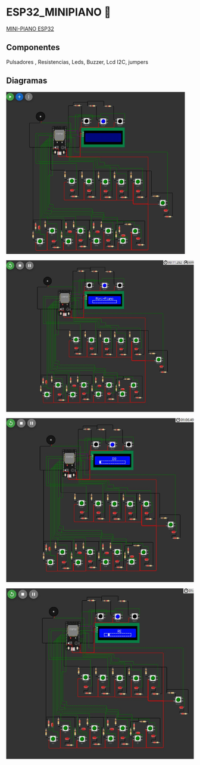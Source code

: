 # ESP32_MINIPIANO 🎹
[MINI-PIANO ESP32](https://wokwi.com/projects/367655907065697281)

## Componentes
Pulsadores , Resistencias, Leds, Buzzer, Lcd I2C, jumpers


## Diagramas
<img src="DIAGRAMAS/Portapapeles01.jpg" width="480">

![Diagrama 02](DIAGRAMAS/Portapapeles02.jpg)

![Diagrama 03](DIAGRAMAS/Portapapeles03.jpg)

![Diagrama 04](DIAGRAMAS/Portapapeles04.jpg)

